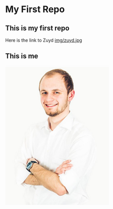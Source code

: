 # My First Repo
## This is my first repo
Here is the link to Zuyd
[img/zuyd.jpg](https://www.zuyd.nl/) 
## This is me
![Sander Schmeitz](img/sander_schmeitz.png)
